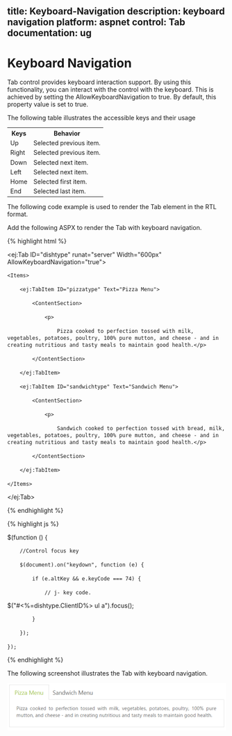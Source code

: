 title: Keyboard-Navigation
description: keyboard navigation
platform: aspnet
control: Tab
documentation: ug
---

# Keyboard Navigation

Tab control provides keyboard interaction support. By using this functionality, you can interact with the control with the keyboard. This is achieved by setting the AllowKeyboardNavigation to true. By default, this property value is set to true.

The following table illustrates the accessible keys and their usage

<table>
<tr>
<th>
Keys</th><th>
Behavior</th></tr>
<tr>
<td>
Up</td><td>
Selected previous item.</td></tr>
<tr>
<td>
Right</td><td>
Selected previous item.</td></tr>
<tr>
<td>
Down</td><td>
Selected next item.</td></tr>
<tr>
<td>
Left</td><td>
Selected next item.</td></tr>
<tr>
<td>
Home</td><td>
Selected first item.</td></tr>
<tr>
<td>
End</td><td>
Selected last item.</td></tr>
</table>
The following code example is used to render the Tab element in the RTL format. 

Add the following ASPX to render the Tab with keyboard navigation.

{% highlight html %}

<ej:Tab ID="dishtype" runat="server" Width="600px" AllowKeyboardNavigation="true">

    <Items>

        <ej:TabItem ID="pizzatype" Text="Pizza Menu">

            <ContentSection>

                <p>

                    Pizza cooked to perfection tossed with milk, vegetables, potatoes, poultry, 100% pure mutton, and cheese - and in creating nutritious and tasty meals to maintain good health.</p>

            </ContentSection>

        </ej:TabItem>

        <ej:TabItem ID="sandwichtype" Text="Sandwich Menu">

            <ContentSection>

                <p>

                    Sandwich cooked to perfection tossed with bread, milk, vegetables, potatoes, poultry, 100% pure mutton, and cheese - and in creating nutritious and tasty meals to maintain good health.</p>

            </ContentSection>

        </ej:TabItem>

    </Items>

</ej:Tab>





{% endhighlight %}



{% highlight js %}

$(function () {

        //Control focus key

        $(document).on("keydown", function (e) {

            if (e.altKey && e.keyCode === 74) {

                // j- key code.

$("#<%=dishtype.ClientID%> ul a").focus();

            }

        });

    });





{% endhighlight %}



The following screenshot illustrates the Tab with keyboard navigation.

![](Keyboard-Navigation_images/Keyboard-Navigation_img1.png) 


